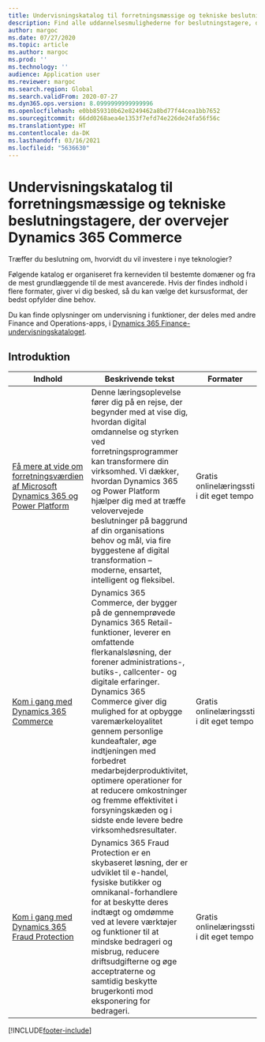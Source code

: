 ```yaml
---
title: Undervisningskatalog til forretningsmæssige og tekniske beslutningstagere, der overvejer Dynamics 365 Commerce
description: Find alle uddannelsesmulighederne for beslutningstagere, der overvejer Dynamics 365 Commerce.
author: margoc
ms.date: 07/27/2020
ms.topic: article
ms.author: margoc
ms.prod: ''
ms.technology: ''
audience: Application user
ms.reviewer: margoc
ms.search.region: Global
ms.search.validFrom: 2020-07-27
ms.dyn365.ops.version: 8.0999999999999996
ms.openlocfilehash: e0bb859310b62e8249462a8bd77f44cea1bb7652
ms.sourcegitcommit: 66dd0268aea4e1353f7efd74e226de24fa56f56c
ms.translationtype: HT
ms.contentlocale: da-DK
ms.lasthandoff: 03/16/2021
ms.locfileid: "5636630"
---
```

# <a name="learning-catalog-for-business-and-technical-decision-makers-considering-dynamics-365-commerce"></a>Undervisningskatalog til forretningsmæssige og tekniske beslutningstagere, der overvejer Dynamics 365 Commerce

Træffer du beslutning om, hvorvidt du vil investere i nye teknologier?

Følgende katalog er organiseret fra kerneviden til bestemte domæner og fra de mest grundlæggende til de mest avancerede. Hvis der findes indhold i flere formater, giver vi dig besked, så du kan vælge det kursusformat, der bedst opfylder dine behov.

Du kan finde oplysninger om undervisning i funktioner, der deles med andre Finance and Operations-apps, i [Dynamics 365 Finance-undervisningskataloget](../../finance/get-started/learning-catalog-bdm.md).

## <a name="get-started"></a>Introduktion<a name="get-started"></a>

| Indhold   | Beskrivende tekst   | Formater    | Længde    |
|------------------------------------------------------------------------------------------------------------------------------------------------------------------------------------|--------------------------------------------------------------------------------------------------------------------------------------------------------------------------------------------------------------------------------------------------------------------------------------------------------------------------------------------------------------------------------------------------------------------------|--------------------------------------------------------------------------------|-----------|
| [Få mere at vide om forretningsværdien af Microsoft Dynamics 365 og Power Platform](https://docs.microsoft.com/learn/paths/learn-business-value-of-dynamics-365-and-power-platform/) | Denne læringsoplevelse fører dig på en rejse, der begynder med at vise dig, hvordan digital omdannelse og styrken ved forretningsprogrammer kan transformere din virksomhed. Vi dækker, hvordan Dynamics 365 og Power Platform hjælper dig med at træffe velovervejede beslutninger på baggrund af din organisations behov og mål, via fire byggestene af digital transformation – moderne, ensartet, intelligent og fleksibel.                  | Gratis onlinelæringssti i dit eget tempo                                          | 6.5 timer   |
| [Kom i gang med Dynamics 365 Commerce](https://docs.microsoft.com/learn/paths/get-started-dynamics-365-commerce/)                                                       | Dynamics 365 Commerce, der bygger på de gennemprøvede Dynamics 365 Retail-funktioner, leverer en omfattende flerkanalsløsning, der forener administrations-, butiks-, callcenter- og digitale erfaringer. Dynamics 365 Commerce giver dig mulighed for at opbygge varemærkeloyalitet gennem personlige kundeaftaler, øge indtjeningen med forbedret medarbejderproduktivitet, optimere operationer for at reducere omkostninger og fremme effektivitet i forsyningskæden og i sidste ende levere bedre virksomhedsresultater. | Gratis onlinelæringssti i dit eget tempo                                          | 2 timer   |
| [Kom i gang med Dynamics 365 Fraud Protection](https://docs.microsoft.com/learn/modules/get-started-fraud-protection/)| Dynamics 365 Fraud Protection er en skybaseret løsning, der er udviklet til e-handel, fysiske butikker og omnikanal-forhandlere for at beskytte deres indtægt og omdømme ved at levere værktøjer og funktioner til at mindske bedrageri og misbrug, reducere driftsudgifterne og øge acceptraterne og samtidig beskytte brugerkonti mod eksponering for bedrageri. | Gratis onlinelæringssti i dit eget tempo | 35 minutter |


[!INCLUDE[footer-include](../../includes/footer-banner.md)]